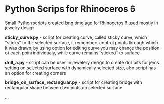 # Python Scrips for Rhinoceros 6
Small Python scripts created long time ago for Rhinoceros 6 used mostly in jewelry design

**sticky_curve.py** - script for creating curve, called sticky curve, which "sticks" to the selected surface, it remembers control points through which it was drawn, 
by using option for editing curve you may change the position of each point individualy, while curve remains "sticked" to surface

**drill_a.py** - script can be used in jewelery design to create drill bits for jems setting on selected surface with dynamically selected size, 
also script has an option for creating corners

**bridge_on_surface_rectangular.py** - script for creating bridge with rectangular shape between two pints on selected surface

...
